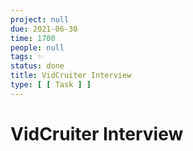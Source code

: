 ```yaml
---
project: null
due: 2021-06-30
time: 1700
people: null
tags: ✨
status: done
title: VidCruiter Interview
type: [ [ Task ] ]
---
```


# VidCruiter Interview
